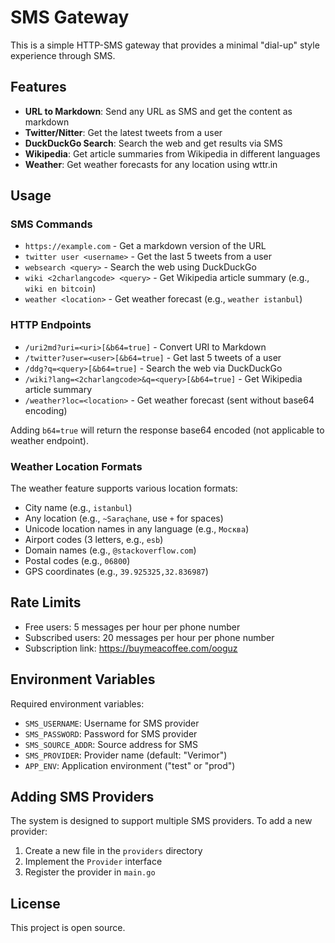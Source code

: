 # SMS Gateway

This is a simple HTTP-SMS gateway that provides a minimal "dial-up" style experience through SMS.

## Features

* **URL to Markdown**: Send any URL as SMS and get the content as markdown
* **Twitter/Nitter**: Get the latest tweets from a user
* **DuckDuckGo Search**: Search the web and get results via SMS
* **Wikipedia**: Get article summaries from Wikipedia in different languages
* **Weather**: Get weather forecasts for any location using wttr.in

## Usage

### SMS Commands

* `https://example.com` - Get a markdown version of the URL
* `twitter user <username>` - Get the last 5 tweets from a user
* `websearch <query>` - Search the web using DuckDuckGo
* `wiki <2charlangcode> <query>` - Get Wikipedia article summary (e.g., `wiki en bitcoin`)
* `weather <location>` - Get weather forecast (e.g., `weather istanbul`)

### HTTP Endpoints

* `/uri2md?uri=<uri>[&b64=true]` - Convert URI to Markdown
* `/twitter?user=<user>[&b64=true]` - Get last 5 tweets of a user
* `/ddg?q=<query>[&b64=true]` - Search the web via DuckDuckGo
* `/wiki?lang=<2charlangcode>&q=<query>[&b64=true]` - Get Wikipedia article summary
* `/weather?loc=<location>` - Get weather forecast (sent without base64 encoding)

Adding `b64=true` will return the response base64 encoded (not applicable to weather endpoint).

### Weather Location Formats

The weather feature supports various location formats:
* City name (e.g., `istanbul`)
* Any location (e.g., `~Saraçhane`, use `+` for spaces)
* Unicode location names in any language (e.g., `Москва`)
* Airport codes (3 letters, e.g., `esb`)
* Domain names (e.g., `@stackoverflow.com`)
* Postal codes (e.g., `06800`)
* GPS coordinates (e.g., `39.925325,32.836987`)

## Rate Limits

* Free users: 5 messages per hour per phone number
* Subscribed users: 20 messages per hour per phone number
* Subscription link: https://buymeacoffee.com/ooguz

## Environment Variables

Required environment variables:
* `SMS_USERNAME`: Username for SMS provider
* `SMS_PASSWORD`: Password for SMS provider
* `SMS_SOURCE_ADDR`: Source address for SMS
* `SMS_PROVIDER`: Provider name (default: "Verimor")
* `APP_ENV`: Application environment ("test" or "prod")

## Adding SMS Providers

The system is designed to support multiple SMS providers. To add a new provider:

1. Create a new file in the `providers` directory
2. Implement the `Provider` interface
3. Register the provider in `main.go`

## License

This project is open source. 
